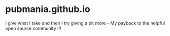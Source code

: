 # pubmania.github.io
I give what I take and then I try giving a bit more - My payback to the helpful open source community !!!
